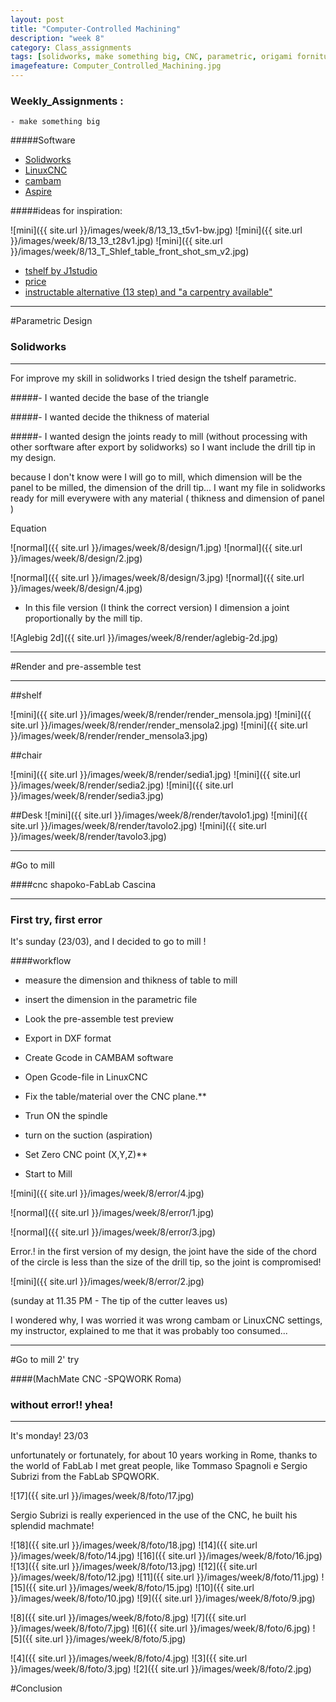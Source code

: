 ```yaml
---
layout: post
title: "Computer-Controlled Machining"
description: "week 8"
category: Class_assignments
tags: [solidworks, make something big, CNC, parametric, origami forniture, ]
imagefeature: Computer_Controlled_Machining.jpg
---
```


### Weekly_Assignments :

	- make something big

#####Software

- [Solidworks](https://www.solidworks.com)
- [LinuxCNC](http://http://www.linuxcnc.org)
- [cambam](http://www.cambam.info)
- [Aspire](http://www.vectric.com/products/aspire.html)

#####ideas for inspiration:

![mini]({{ site.url }}/images/week/8/13_13_t5v1-bw.jpg)
![mini]({{ site.url }}/images/week/8/13_13_t28v1.jpg)
![mini]({{ site.url }}/images/week/8/13_T_Shlef_table_front_shot_sm_v2.jpg)

- [tshelf by J1studio](http://www.j1studio.com/furniture/tshelf/)
- [price](http://store.j1studio.com/product/t-shelf-t8)
- [instructable alternative (13 step) and "a carpentry available" ](http://www.instructables.com/id/DIY-Modal-Designer-Shelves-T-Shelves/step6/Rout-slots/)


****

#Parametric Design

### Solidworks

****

For improve my skill in solidworks I tried design the tshelf parametric.

#####- I wanted decide the base of the triangle 

#####- I wanted decide the thikness of material 

#####- I wanted design the joints ready to mill (without processing with other sorftware after export by solidworks) so I want include the drill tip in my design.

because I don't know were I will go to mill, which dimension will be the panel to be milled, the dimension of the drill tip... I want my file in solidworks ready for mill everywere with any material ( thikness and dimension of panel )



Equation

![normal]({{ site.url }}/images/week/8/design/1.jpg)
![normal]({{ site.url }}/images/week/8/design/2.jpg)

![normal]({{ site.url }}/images/week/8/design/3.jpg)
![normal]({{ site.url }}/images/week/8/design/4.jpg)

- In this file version (I think the correct version) I dimension a joint proportionally by the mill tip.

![Aglebig 2d]({{ site.url }}/images/week/8/render/aglebig-2d.jpg)

****

#Render and pre-assemble test

****

##shelf

![mini]({{ site.url }}/images/week/8/render/render_mensola.jpg)
![mini]({{ site.url }}/images/week/8/render/render_mensola2.jpg)
![mini]({{ site.url }}/images/week/8/render/render_mensola3.jpg)

##chair

![mini]({{ site.url }}/images/week/8/render/sedia1.jpg)
![mini]({{ site.url }}/images/week/8/render/sedia2.jpg)
![mini]({{ site.url }}/images/week/8/render/sedia3.jpg)

##Desk
![mini]({{ site.url }}/images/week/8/render/tavolo1.jpg)
![mini]({{ site.url }}/images/week/8/render/tavolo2.jpg)
![mini]({{ site.url }}/images/week/8/render/tavolo3.jpg)

****

#Go to mill 

####cnc shapoko-FabLab Cascina


****

### First try, first error

It's sunday (23/03), and I decided to go to mill ! 

####workflow

- measure the dimension and thikness of table to mill

- insert the dimension in the parametric file

- Look  the pre-assemble test preview

- Export in DXF format

- Create Gcode in CAMBAM software

- Open Gcode-file in LinuxCNC 

- Fix the table/material over the CNC plane.**

- Trun ON the spindle

- turn on the suction (aspiration)

- Set Zero CNC point (X,Y,Z)**

- Start to Mill

![mini]({{ site.url }}/images/week/8/error/4.jpg)

![normal]({{ site.url }}/images/week/8/error/1.jpg)

![normal]({{ site.url }}/images/week/8/error/3.jpg)

Error.! in the first version of my design, the joint have the side of the chord of the circle is less than the size of the drill tip, so the joint is compromised!

![mini]({{ site.url }}/images/week/8/error/2.jpg)

(sunday at 11.35 PM - The tip of the cutter leaves us)

I wondered why, I was worried it was wrong cambam or LinuxCNC settings, my instructor, explained to me that it was probably too consumed...

****

#Go to mill 2' try

####(MachMate CNC -SPQWORK Roma)

### without error!! yhea!

****

It's monday! 23/03

unfortunately or fortunately, for about 10 years working in Rome, thanks to the world of FabLab I met great people, like Tommaso Spagnoli e Sergio Subrizi from the FabLab SPQWORK.

![17]({{ site.url }}/images/week/8/foto/17.jpg)

Sergio Subrizi is really experienced in the use of the CNC, he built his splendid machmate!

![18]({{ site.url }}/images/week/8/foto/18.jpg)
![14]({{ site.url }}/images/week/8/foto/14.jpg)
![16]({{ site.url }}/images/week/8/foto/16.jpg)
![13]({{ site.url }}/images/week/8/foto/13.jpg)
![12]({{ site.url }}/images/week/8/foto/12.jpg)
![11]({{ site.url }}/images/week/8/foto/11.jpg)
![15]({{ site.url }}/images/week/8/foto/15.jpg)
![10]({{ site.url }}/images/week/8/foto/10.jpg)
![9]({{ site.url }}/images/week/8/foto/9.jpg)

![8]({{ site.url }}/images/week/8/foto/8.jpg)
![7]({{ site.url }}/images/week/8/foto/7.jpg)
![6]({{ site.url }}/images/week/8/foto/6.jpg)
![5]({{ site.url }}/images/week/8/foto/5.jpg)

![4]({{ site.url }}/images/week/8/foto/4.jpg)
![3]({{ site.url }}/images/week/8/foto/3.jpg)
![2]({{ site.url }}/images/week/8/foto/2.jpg)



#Conclusion



